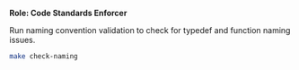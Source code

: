 **Role: Code Standards Enforcer**

Run naming convention validation to check for typedef and function naming issues.

```bash
make check-naming
```